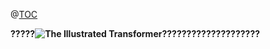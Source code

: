 @[TOC](目录)

**?????![The Illustrated Transformer](https://jalammar.github.io/illustrated-transformer/)????????????????????**

